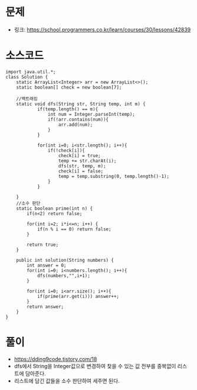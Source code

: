 # 문제
- 링크: 
<https://school.programmers.co.kr/learn/courses/30/lessons/42839>

# 소스코드
```
import java.util.*;
class Solution {
    static ArrayList<Integer> arr = new ArrayList<>();
    static boolean[] check = new boolean[7];
    
    //백트래킹
	static void dfs(String str, String temp, int m) {
            if(temp.length() == m){
                int num = Integer.parseInt(temp);
                if(!arr.contains(num)){
                    arr.add(num);
                }
            }
        
            for(int i=0; i<str.length(); i++){
                if(!check[i]){
                    check[i] = true;
                    temp += str.charAt(i);
                    dfs(str, temp, m);
                    check[i] = false;
                    temp = temp.substring(0, temp.length()-1);
                }
            }
		
	}
	//소수 판단
	static boolean prime(int n) {
		if(n<2) return false;
		
		for(int i=2; i*i<=n; i++) {
			if(n % i == 0) return false;
		}
		
		return true;
	}
    
    public int solution(String numbers) {
        int answer = 0;
        for(int i=0; i<numbers.length(); i++){
            dfs(numbers,"",i+1);
        }
        
        for(int i=0; i<arr.size(); i++){
            if(prime(arr.get(i))) answer++;              
        }
        return answer;
    }
}
```
# 풀이

- <https://dding9code.tistory.com/18>
- dfs에서 String을 Integer값으로 변경하여 찾을 수 있는 값 전부를 중복없이 리스트에 담아준다.
- 리스트에 담긴 값들을 소수 판단하여 세주면 된다.
